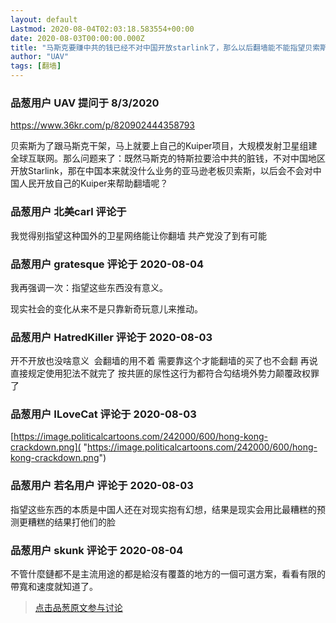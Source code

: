 ```yaml
---
layout: default
Lastmod: 2020-08-04T02:03:18.583554+00:00
date: 2020-08-03T00:00:00.000Z
title: "马斯克要赚中共的钱已经不对中国开放starlink了，那么以后翻墙能不能指望贝索斯的Kuiper呢？"
author: "UAV"
tags: [翻墙]
---
```



### 品葱用户 **UAV** 提问于 8/3/2020
    
https://www.36kr.com/p/820902444358793  
  
贝索斯为了跟马斯克干架，马上就要上自己的Kuiper项目，大规模发射卫星组建全球互联网。那么问题来了：既然马斯克的特斯拉要洽中共的脏钱，不对中国地区开放Starlink，那在中国本来就没什么业务的亚马逊老板贝索斯，以后会不会对中国人民开放自己的Kuiper来帮助翻墙呢？
    
                

### 品葱用户 **北美carl** 评论于 
        
我觉得别指望这种国外的卫星网络能让你翻墙 共产党没了到有可能
        
                

### 品葱用户 **gratesque** 评论于 2020-08-04
        
我再强调一次：指望这些东西没有意义。  
  
现实社会的变化从来不是只靠新奇玩意儿来推动。
        
                

### 品葱用户 **HatredKiller** 评论于 2020-08-03
        
开不开放也没啥意义  会翻墙的用不着 需要靠这个才能翻墙的买了也不会翻 再说直接规定使用犯法不就完了 按共匪的尿性这行为都符合勾结境外势力颠覆政权罪了
        
                

### 品葱用户 **ILoveCat** 评论于 2020-08-03
        
[https://image.politicalcartoons.com/242000/600/hong-kong-crackdown.png]( "https://image.politicalcartoons.com/242000/600/hong-kong-crackdown.png")
        
                

### 品葱用户 **若名用户** 评论于 2020-08-03
        
指望这些东西的本质是中国人还在对现实抱有幻想，结果是现实会用比最糟糕的预测更糟糕的结果打他们的脸
        
                

### 品葱用户 **skunk** 评论于 2020-08-04
        
不管什麼鏈都不是主流用途的都是給沒有覆蓋的地方的一個可選方案，看看有限的帶寬和速度就知道了。
        
                





> [点击品葱原文参与讨论](https://pincong.rocks/question/29352)

